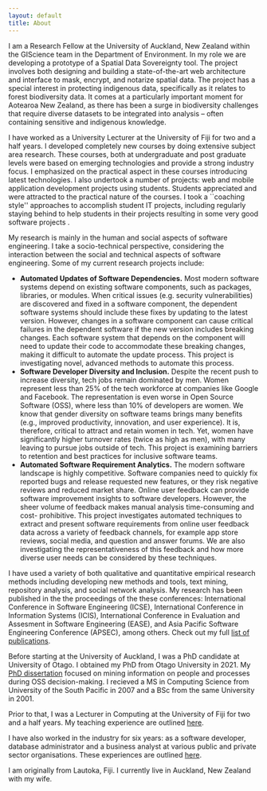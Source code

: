 ```yaml
---
layout: default
title: About
---
```


I am a Research Fellow at the University of Auckland, New Zealand  within the GIScience team in the Department of Environment. In my role we are developing a prototype of a Spatial Data Sovereignty tool. The project involves both designing and building a state-of-the-art web architecture and interface to mask, encrypt, and notarize spatial data. The project has a special interest in protecting indigenous data, specifically as it relates to forest biodiversity data. It comes at a particularly important moment for Aotearoa New Zealand, as there has been a surge in biodiversity challenges that require diverse datasets to be integrated into analysis – often containing sensitive and indigenous knowledge.

I have worked as a University Lecturer at the University of Fiji for two and a half years. I developed completely new courses by doing extensive subject area research. These courses, both at undergraduate and post graduate levels were based on emerging technologies and provide a strong industry focus. I emphasized on the practical aspect in these courses introducing latest technologies. I also undertook a number of projects: web and mobile application development projects using students. Students appreciated and were attracted to the practical nature of the courses. I took a ``coaching style'' approaches to accomplish student IT projects, including regularly staying behind to help students in their projects resulting in some very good software projects .

My research is mainly in the human and social aspects of software engineering. I take a socio-technical perspective, considering the interaction between the social and technical aspects of software engineering. Some of my current research projects include:
<ul>
<li><b>Automated Updates of Software Dependencies.</b> Most modern software systems depend on existing software components, such as packages, libraries, or modules. When critical issues (e.g. security vulnerabilities) are discovered and fixed in a software component, the dependent software systems should include these fixes by updating to the latest version. However, changes in a software component can cause critical failures in the dependent software if the new version includes breaking changes. Each software system that depends on the component will need to update their code to accommodate these breaking changes, making it difficult to automate the update process. This project is investigating novel, advanced methods to automate this process.</li>
<li><b>Software Developer Diversity and Inclusion.</b> Despite the recent push to increase diversity, tech jobs remain dominated by men. Women represent less than 25% of the tech workforce at companies like Google and Facebook. The representation is even worse in Open Source Software (OSS), where less than 10% of developers are women. We know that gender diversity on software teams brings many benefits (e.g., improved productivity, innovation, and user experience). It is, therefore, critical to attract and retain women in tech. Yet, women have significantly higher turnover rates (twice as high as men), with many leaving to pursue jobs outside of tech. This project is examining barriers to retention and best practices for inclusive software teams.</li>
<li><b>Automated Software Requirement Analytics.</b> The modern software landscape is highly competitive. Software companies need to quickly fix reported bugs and release requested new features, or they risk negative reviews and reduced market share. Online user feedback can provide software improvement insights to software developers. However, the sheer volume of feedback makes manual analysis time-consuming and cost- prohibitive. This project investigates automated techniques to extract and present software requirements from online user feedback data across a variety of feedback channels, for example app store reviews, social media, and question and answer forums. We are also investigating the representativeness of this feedback and how more diverse user needs can be considered by these techniques.</li>
</ul>

I have used a variety of both qualitative and quantitative empirical research methods including developing new methods and tools, text mining,
repository analysis, and social network analysis. My research has been published in the the proceedings of the these conferences: International Conference in Software Engineering (ICSE), International Conference in Information Systems (ICIS), International Conference in Evaluation and Assesment in Software Engineering (EASE), and Asia Pacific Software Engineering Conference (APSEC), among others. Check out my full <a href="/publications.html">list of publications</a>.<br>

Before starting at the University of Auckland, I was a PhD candidate at University of Otago. I obtained my PhD from Otago University in 2021.
My <a href="./publications/blincoe_thesis.pdf" target="_blank">PhD dissertation</a> focused on mining information on people and processes during OSS decision-making. I recieved a MS in Computing Science from University of the South Pacific in 2007 and a BSc from the same University in 2001.<br>

Prior to that, I was a Lecturer in Computing at the University of Fiji for two and a half years. My teaching experience are outlined <a href="/teaching.html">here</a>.

I have also worked in the industry for six years: as a software developer, database administrator and a business analyst at various public and private sector organisations.  These experiences are outlined <a href="/industry.html">here</a>.

I am  originally from Lautoka, Fiji. I currently live in Auckland, New Zealand with my wife.<br>
